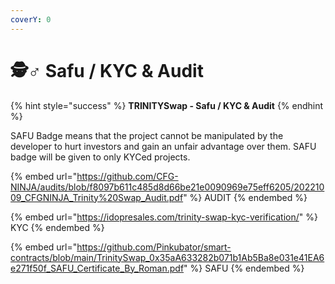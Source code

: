 ```yaml
---
coverY: 0
---
```


# 🕵♂ Safu / KYC & Audit

{% hint style="success" %}
**TRINITYSwap - Safu / KYC & Audit**
{% endhint %}

SAFU Badge means that the project cannot be manipulated by the developer to hurt investors and gain an unfair advantage over them. SAFU badge will be given to only KYCed projects.

{% embed url="https://github.com/CFG-NINJA/audits/blob/f8097b611c485d8d66be21e0090969e75eff6205/20221009_CFGNINJA_Trinity%20Swap_Audit.pdf" %}
AUDIT
{% endembed %}

{% embed url="https://idopresales.com/trinity-swap-kyc-verification/" %}
KYC
{% endembed %}

{% embed url="https://github.com/Pinkubator/smart-contracts/blob/main/TrinitySwap_0x35aA633282b071b1Ab5Ba8e031e41EA6e271f50f_SAFU_Certificate_By_Roman.pdf" %}
SAFU
{% endembed %}
